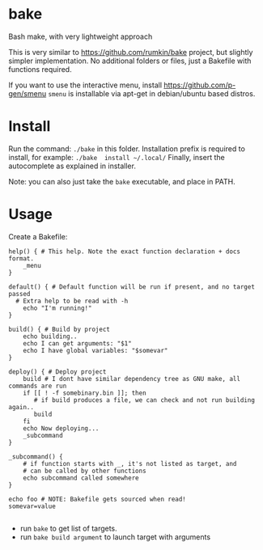 # bake

Bash make, with very lightweight approach

This is very similar to https://github.com/rumkin/bake project, but
slightly simpler implementation. No additional folders or files,
just a Bakefile with functions required.

If you want to use the interactive menu, install https://github.com/p-gen/smenu
`smenu` is installable via apt-get in debian/ubuntu based distros.

# Install

Run the command: `./bake` in this folder. Installation prefix is required
to install, for example: `./bake  install ~/.local/`
Finally, insert the autocomplete as explained in installer.

Note: you can also just take the `bake` executable, and place in PATH.

# Usage

Create a Bakefile:

```
help() { # This help. Note the exact function declaration + docs format.
    _menu
}

default() { # Default function will be run if present, and no target passed
  # Extra help to be read with -h
    echo "I'm running!"
}

build() { # Build by project
    echo building..
    echo I can get arguments: "$1"
    echo I have global variables: "$somevar"
}

deploy() { # Deploy project
    build # I dont have similar dependency tree as GNU make, all commands are run
    if [[ ! -f somebinary.bin ]]; then
       # if build produces a file, we can check and not run building again..
       build
    fi
    echo Now deploying...
    _subcommand
}

_subcommand() {
    # if function starts with _, it's not listed as target, and
    # can be called by other functions
    echo subcommand called somewhere
}

echo foo # NOTE: Bakefile gets sourced when read!
somevar=value


```

- run `bake` to get list of targets.
- run `bake build argument` to launch target with arguments
